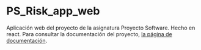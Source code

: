 # PS_Risk_app_web
Aplicación web del proyecto de la asignatura Proyecto Software. Hecho en react.
Para consultar la documentación del proyecto, [la página de documentación](https://unizar-30226-2021-01.github.io/risk_webapp/).

